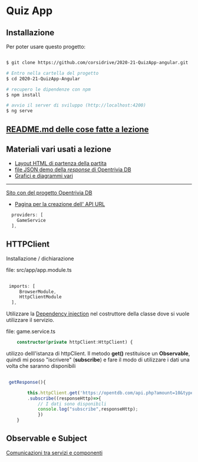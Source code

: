 # Quiz App

## Installazione

Per poter usare questo progetto:

```bash

$ git clone https://github.com/corsidrive/2020-21-QuizApp-angular.git

# Entro nella cartella del progetto
$ cd 2020-21-QuizApp-Angular

# recupero le dipendenze con npm
$ npm install

# avvio il server di sviluppo (http://localhost:4200)
$ ng serve

```


## [README.md delle cose fatte a lezione](./__docs__/README.angular.md)

## Materiali vari usati a lezione

- [Layout HTML di partenza della partita](./__docs__/index.html)
- [file JSON demo della *response* di Opentrivia DB](./__docs__/response.json)
- [Grafici e diagrammi vari](./__docs__/png/angular_quiz.component.png)

---

[Sito con del progetto Opentrivia DB](https://opentdb.com/)
- [Pagina per la creazione dell' API URL](https://opentdb.com/api_config.php)


```typescript
  providers: [
    GameService
  ],

```

## HTTPClient

Installazione / dichiarazione  

file: src/app/app.module.ts

```typescript
 
 imports: [
     BrowserModule,
     HttpClientModule 
  ],

```

Utilizzare la [Dependency injection](https://angular.io/guide/dependency-injection) nel costruttore della classe dove si vuole utilizzare il servizio.

file: game.service.ts
```typescript
    constructor(private httpClient:HttpClient) { 
```

utilizzo delll'istanza di httpClient.
Il metodo **get()** restituisce un **Observable**, 
quindi mi posso "iscrivere" (**subscribe**) e fare il modo di utilizzare i dati una volta che saranno disponibili 

```typescript
 
 getResponse(){

        this.httpClient.get('https://opentdb.com/api.php?amount=10&type=multiple')
        .subscribe((responseHttp)=>{
            // I dati sono disponibili
            console.log("subscribe",responseHttp);
            })
    }

```

## Observable e Subject 

[Comunicazioni tra servizi e componenti](https://jasonwatmore.com/post/2019/02/07/angular-7-communicating-between-components-with-observable-subject)



